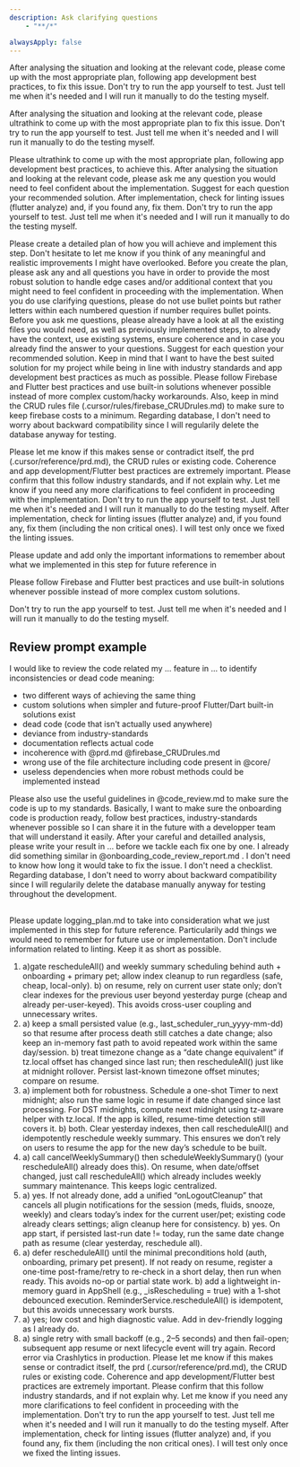 ```yaml
---
description: Ask clarifying questions
    - "**/*"

alwaysApply: false
---
```

After analysing the situation and looking at the relevant code, please come up with the most appropriate plan, following app development best practices, to fix this issue. Don't try to run the app yourself to test. Just tell me when it's needed and I will run it manually to do the testing myself.

After analysing the situation and looking at the relevant code, please ultrathink to come up with the most appropriate plan to fix this issue. Don't try to run the app yourself to test. Just tell me when it's needed and I will run it manually to do the testing myself.

Please ultrathink to come up with the most appropriate plan, following app development best practices, to achieve this. After analysing the situation and looking at the relevant code, please ask me any question you would need to feel confident about the implementation. Suggest for each question your recommended solution. After implementation, check for linting issues (flutter analyze) and, if you found any, fix them. Don't try to run the app yourself to test. Just tell me when it's needed and I will run it manually to do the testing myself.

Please create a detailed plan of how you will achieve and implement this step. Don't hesitate to let me know if you think of any meaningful and realistic improvements I might have overlooked.
Before you create the plan, please ask any and all questions you have in order to provide the most robust solution to handle edge cases and/or additional context that you might need to feel confident in proceeding with the implementation. When you do use clarifying questions, please do not use bullet points but rather letters within each numbered question if number requires bullet points. Before you ask me questions, please already have a look at all the existing files you would need, as well as previously implemented steps, to already have the context, use existing systems, ensure coherence and in case you already find the answer to your questions. Suggest for each question your recommended solution. Keep in mind that I want to have the best suited solution for my project while being in line with industry standards and app development best practices as much as possible. Please follow Firebase and Flutter best practices and use built-in solutions whenever possible instead of more complex custom/hacky workarounds. Also, keep in mind the CRUD rules file (.cursor/rules/firebase_CRUDrules.md) to make sure to keep firebase costs to a minimum. Regarding database, I don't need to worry about backward compatibility since I will regularily delete the database anyway for testing.

Please let me know if this makes sense or contradict itself, the prd (.cursor/reference/prd.md), the CRUD rules or existing code. Coherence and app development/Flutter best practices are extremely important. Please confirm that this follow industry standards, and if not explain why. Let me know if you need any more clarifications to feel confident in proceeding with the implementation. Don't try to run the app yourself to test. Just tell me when it's needed and I will run it manually to do the testing myself. After implementation, check for linting issues (flutter analyze) and, if you found any, fix them (including the non critical ones). I will test only once we fixed the linting issues.

Please update and add only the important informations to remember about what we implemented in this step for future reference in 

Please follow Firebase and Flutter best practices and use built-in solutions whenever possible instead of more complex custom solutions.

Don't try to run the app yourself to test. Just tell me when it's needed and I will run it manually to do the testing myself.

## Review prompt example ##
  
I would like to review the code related my ... feature in ... to identify inconsistencies or dead code meaning:
- two different ways of achieving the same thing
- custom solutions when simpler and future-proof Flutter/Dart built-in solutions exist
- dead code (code that isn't actually used anywhere)
- deviance from industry-standards
- documentation reflects actual code
- incoherence with @prd.md @firebase_CRUDrules.md
- wrong use of the file architecture including code present in @core/ 
- useless dependencies when more robust methods could be implemented instead 

Please also use the useful guidelines in @code_review.md to make sure the code is up to my standards.
Basically, I want to make sure the onboarding code is production ready, follow best practices, industry-standards whenever possible so I can share it in the future with a developper team that will understand it easily.
After your careful and detailled analysis, please write your result in ... before we tackle each fix one by one.
I already did something similar in @onboarding_code_review_report.md . I don't need to know how long it would take to fix the issue. I don't need a checklist. Regarding database, I don't need to worry about backward compatibility since I will regularily delete the database manually anyway for testing throughout the development.

##

Please update logging_plan.md to take into consideration what we just implemented in this step for future reference. Particularily add things we would need to remember for future use or implementation. Don't include information related to linting. Keep it as short as possible.


1. a)gate rescheduleAll() and weekly summary scheduling behind auth + onboarding + primary pet; allow index cleanup to run regardless (safe, cheap, local-only).
b) on resume, rely on current user state only; don’t clear indexes for the previous user beyond yesterday purge (cheap and already per-user-keyed). This avoids cross-user coupling and unnecessary writes.
2. a) keep a small persisted value (e.g., last_scheduler_run_yyyy-mm-dd) so that resume after process death still catches a date change; also keep an in-memory fast path to avoid repeated work within the same day/session.
b) treat timezone change as a “date change equivalent” if tz.local offset has changed since last run; then rescheduleAll() just like at midnight rollover. Persist last-known timezone offset minutes; compare on resume.
3. a) implement both for robustness. Schedule a one-shot Timer to next midnight; also run the same logic in resume if date changed since last processing. For DST midnights, compute next midnight using tz-aware helper with tz.local. If the app is killed, resume-time detection still covers it.
b) both. Clear yesterday indexes, then call rescheduleAll() and idempotently reschedule weekly summary. This ensures we don’t rely on users to resume the app for the new day’s schedule to be built.
4. a) call cancelWeeklySummary() then scheduleWeeklySummary() (your rescheduleAll() already does this). On resume, when date/offset changed, just call rescheduleAll() which already includes weekly summary maintenance. This keeps logic centralized.
5. a) yes. If not already done, add a unified “onLogoutCleanup” that cancels all plugin notifications for the session (meds, fluids, snooze, weekly) and clears today’s index for the current user/pet; existing code already clears settings; align cleanup here for consistency.
b) yes. On app start, if persisted last-run date != today, run the same date change path as resume (clear yesterday, reschedule all).
6. a) defer rescheduleAll() until the minimal preconditions hold (auth, onboarding, primary pet present). If not ready on resume, register a one-time post-frame/retry to re-check in a short delay, then run when ready. This avoids no-op or partial state work.
b) add a lightweight in-memory guard in AppShell (e.g., _isRescheduling = true) with a 1-shot debounced execution. ReminderService.rescheduleAll() is idempotent, but this avoids unnecessary work bursts.
7. a) yes; low cost and high diagnostic value. Add in dev-friendly logging as I already do.
8. a) single retry with small backoff (e.g., 2–5 seconds) and then fail-open; subsequent app resume or next lifecycle event will try again. Record error via Crashlytics in production.
Please let me know if this makes sense or contradict itself, the prd (.cursor/reference/prd.md), the CRUD rules or existing code. Coherence and app development/Flutter best practices are extremely important. Please confirm that this follow industry standards, and if not explain why. Let me know if you need any more clarifications to feel confident in proceeding with the implementation. Don't try to run the app yourself to test. Just tell me when it's needed and I will run it manually to do the testing myself. After implementation, check for linting issues (flutter analyze) and, if you found any, fix them (including the non critical ones). I will test only once we fixed the linting issues.
